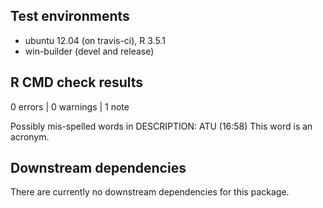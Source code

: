 ## Test environments
* ubuntu 12.04 (on travis-ci), R 3.5.1
* win-builder (devel and release)

## R CMD check results

0 errors | 0 warnings | 1 note

Possibly mis-spelled words in DESCRIPTION:
  ATU (16:58)
This word is an acronym.

## Downstream dependencies

There are currently no downstream dependencies for this package.



